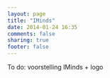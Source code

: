 ```yaml
---
layout: page
title: "IMinds"
date: 2014-01-24 16:35
comments: false
sharing: true
footer: false
---
```

To do: voorstelling IMinds + logo
